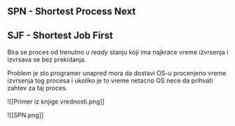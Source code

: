
## SPN - Shortest Process Next
## SJF - Shortest Job First

Bira se proces od trenutno u *ready* stanju koji ima najkrace vreme izvrsenja i izvrsava se bez prekidanja.

Problem je sto programer unapred mora da dostavi OS-u procenjeno vreme izvrsenja tog procesa i ukoliko je to vreme netacno OS nece da prihvati zahtev za taj proces.

![[Primer iz knjige vrednosti.png]]

![[SPN.png]]